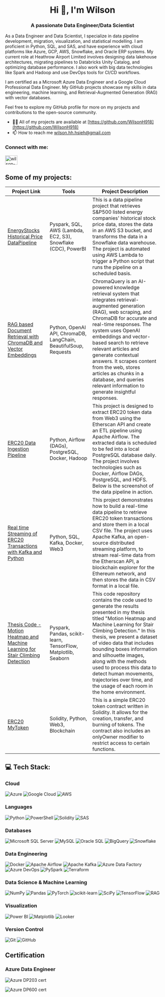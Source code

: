 <h1 align="center">Hi 👋, I'm Wilson</h1>
<h3 align="center">A passionate Data Engineer/Data Scientist</h3>

As a Data Engineer and Data Scientist, I specialize in data pipeline development, migration, visualization, and statistical modelling. I am proficient in Python, SQL, and SAS, and have experience with cloud platforms like Azure, GCP, AWS, Snowflake, and Oracle ERP systems. My current role at Heathrow Airport Limited involves designing data lakehouse architectures, migrating pipelines to Databricks Unity Catalog, and optimizing database performance. I also work with big data technologies like Spark and Hadoop and use DevOps tools for CI/CD workflows.

I am certified as a Microsoft Azure Data Engineer and a Google Cloud Professional Data Engineer. My GitHub projects showcase my skills in data engineering, machine learning, and Retrieval-Augmented Generation (RAG) with vector databases.

Feel free to explore my GitHub profile for more on my projects and contributions to the open-source community.

- 👨‍💻 All of my projects are available at [https://github.com/WilsonH918](https://github.com/WilsonH918)
- 📫 How to reach me wilson.hh.hsieh@gmail.com
<h3 align="left">Connect with me:</h3>
<p align="left">
<a href="https://linkedin.com/in/wilson-hsieh/" target="blank"><img align="center" src="https://raw.githubusercontent.com/rahuldkjain/github-profile-readme-generator/master/src/images/icons/Social/linked-in-alt.svg" alt="wilson-hsieh/" height="30" width="40" /></a>
</p>

## Some of my projects:
| Project Link | Tools | Project Description |
|--------------|-------|---------------------|
| [EnergyStocks Historical Price DataPipeline](https://github.com/WilsonH918/EnergyStocks_HistoricalPrice_DataPipeline) | Pyspark, SQL, AWS (Lambda, EC2, S3), Snowflake (CDC), PowerBI | This is a data pipeline project that retrieves S&P500 listed energy companies' historical stock price data, stores the data in an AWS S3 bucket, and transforms the data in a Snowflake data warehouse. The project is automated using AWS Lambda to trigger a Python script that runs the pipeline on a scheduled basis. |
| [RAG based Document Retrieval with ChromaDB and Vector Embeddings](https://github.com/WilsonH918/RAG-based-Document-Retrieval-with-ChromaDB-and-Vector-Embeddings) | Python, OpenAI API, ChromaDB, LangChain, BeautifulSoup, Requests | ChromaQuery is an AI-powered knowledge retrieval system that integrates retrieval-augmented generation (RAG), web scraping, and ChromaDB for accurate and real-time responses. The system uses OpenAI embeddings and vector-based search to retrieve relevant articles and generate contextual answers. It scrapes content from the web, stores articles as chunks in a database, and queries relevant information to generate insightful responses. |
| [ERC20 Data Ingestion Pipeline](https://github.com/WilsonH918/Data_Pipeline_ETL_Pipeline_Web3_Token) | Python, Airflow (DAGs), PostgreSQL, Docker, Hadoop | This project is designed to extract ERC20 token data from Web3 using the Etherscan API and create an ETL pipeline using Apache Airflow. The extracted data is scheduled to be fed into a local PostgreSQL database daily. The project involves technologies such as Docker, Airflow DAGs, PostgreSQL, and HDFS. Below is the screenshot of the data pipeline in action. |
| [Real time Streaming of ERC20 Transactions with Kafka and Python](https://github.com/WilsonH918/Real-time-Streaming-of-ERC20-Transactions-with-Kafka-and-Python) | Python, SQL, Kafka, Docker, Web3 | This project demonstrates how to build a real-time data pipeline to retrieve ERC20 token transactions and store them in a local CSV file. The project uses Apache Kafka, an open-source distributed streaming platform, to stream real-time data from the Etherscan API, a blockchain explorer for the Ethereum network, and then stores the data in CSV format in a local file. |
| [Thesis Code - Motion Heatmap and Machine Learning for Stair Climbing Detection](https://github.com/WilsonH918/Stair-Climbing-Descending-Analysis-using-Silhouettes) | Pyspark, Pandas, scikit-learn, TensorFlow, Matplotlib, Seaborn | This code repository contains the code used to generate the results presented in my thesis titled "Motion Heatmap and Machine Learning for Stair Climbing Detection." In this thesis, we present a dataset of video data that includes bounding boxes information and silhouette images, along with the methods used to process this data to detect human movements, trajectories over time, and the usage of each room in the home environment. |
| [ERC20 MyToken](https://github.com/WilsonH918/ERC20_MyToken) | Solidity, Python, Web3, Blockchain | This is a simple ERC20 token contract written in Solidity. It allows for the creation, transfer, and burning of tokens. The contract also includes an onlyOwner modifier to restrict access to certain functions. |


## 💻 Tech Stack:

### Cloud
![Azure](https://img.shields.io/badge/Azure-%230072C6.svg?style=for-the-badge&logo=googlecloud&logoColor=white) 
![Google Cloud](https://img.shields.io/badge/GoogleCloud-FFD400?style=for-the-badge&logo=googlecloud&logoColor=black)
![AWS](https://img.shields.io/badge/AWS-%2302326A.svg?style=for-the-badge&logo=googlecloud&logoColor=white)

### Languages
![Python](https://img.shields.io/badge/python-3670A0?style=for-the-badge&logo=python&logoColor=ffdd54) 
![PowerShell](https://img.shields.io/badge/PowerShell-%235391FE.svg?style=for-the-badge&logo=powershell&logoColor=white) 
![Solidity](https://img.shields.io/badge/Solidity-%2300B3B3.svg?style=for-the-badge&logo=solidity&logoColor=white) 
![SAS](https://img.shields.io/badge/SAS-%23B34936.svg?style=for-the-badge&logo=sas&logoColor=white)

### Databases
![Microsoft SQL Server](https://img.shields.io/badge/Microsoft%20SQL%20Server-CC2927?style=for-the-badge&logo=microsoft%20sql%20server&logoColor=white) 
![MySQL](https://img.shields.io/badge/mysql-4479A1.svg?style=for-the-badge&logo=mysql&logoColor=white) 
![Oracle SQL](https://img.shields.io/badge/Oracle%20SQL-F80000?style=for-the-badge&logo=oracle&logoColor=white)
![BigQuery](https://img.shields.io/badge/BigQuery-%230E82D8.svg?style=for-the-badge&logo=googlebigquery&logoColor=white)
![Snowflake](https://img.shields.io/badge/Snowflake-%23007AFF.svg?style=for-the-badge&logo=snowflake&logoColor=white)

### Data Engineering
![Docker](https://img.shields.io/badge/docker-%230db7ed.svg?style=for-the-badge&logo=docker&logoColor=white) 
![Apache Airflow](https://img.shields.io/badge/Apache%20Airflow-017CEE?style=for-the-badge&logo=Apache%20Airflow&logoColor=white) 
![Apache Kafka](https://img.shields.io/badge/Apache%20Kafka-000?style=for-the-badge&logo=apachekafka) 
![Azure Data Factory](https://img.shields.io/badge/Azure%20Data%20Factory-%230072C6.svg?style=for-the-badge&logo=microsoftazure&logoColor=white)
![Azure DevOps](https://img.shields.io/badge/Azure%20DevOps-%23007ACC.svg?style=for-the-badge&logo=azuredevops&logoColor=white) 
![PySpark](https://img.shields.io/badge/PySpark-%23E25A00.svg?style=for-the-badge&logo=apache-spark&logoColor=white)
![Terraform](https://img.shields.io/badge/Terraform-%23FF5722.svg?style=for-the-badge&logo=terraform&logoColor=white)

### Data Science & Machine Learning
![NumPy](https://img.shields.io/badge/numpy-%23013243.svg?style=for-the-badge&logo=numpy&logoColor=white) 
![Pandas](https://img.shields.io/badge/pandas-%23150458.svg?style=for-the-badge&logo=pandas&logoColor=white) 
![PyTorch](https://img.shields.io/badge/PyTorch-%23EE4C2C.svg?style=for-the-badge&logo=PyTorch&logoColor=white) 
![scikit-learn](https://img.shields.io/badge/scikit--learn-%23F7931E.svg?style=for-the-badge&logo=scikit-learn&logoColor=white) 
![SciPy](https://img.shields.io/badge/SciPy-%230C55A5.svg?style=for-the-badge&logo=scipy&logoColor=%white) 
![TensorFlow](https://img.shields.io/badge/TensorFlow-%23FF6F00.svg?style=for-the-badge&logo=TensorFlow&logoColor=white)
![RAG](https://img.shields.io/badge/RAG-%23FF4500.svg?style=for-the-badge&logo=python&logoColor=white)

### Visualization
![Power BI](https://img.shields.io/badge/Power%20BI-%23F2C811.svg?style=for-the-badge&logo=powerbi&logoColor=white) 
![Matplotlib](https://img.shields.io/badge/Matplotlib-%23ffffff.svg?style=for-the-badge&logo=Matplotlib&logoColor=black) 
![Looker](https://img.shields.io/badge/Looker-%23000000.svg?style=for-the-badge&logo=looker&logoColor=white)

### Version Control
![Git](https://img.shields.io/badge/git-%23F05033.svg?style=for-the-badge&logo=git&logoColor=white) 
![GitHub](https://img.shields.io/badge/github-%23121011.svg?style=for-the-badge&logo=github&logoColor=white)

## Certification
### Azure Data Engineer
![Azure DP203 cert](https://github.com/user-attachments/assets/fe6f4c53-ab95-46c0-a1f2-7a868fcfe055)

![Azure DP600 cert](https://github.com/user-attachments/assets/b19b8eb5-e9a1-4b1f-b040-f55257165fde)






